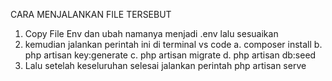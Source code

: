 CARA MENJALANKAN FILE TERSEBUT
1. Copy File Env dan ubah namanya menjadi .env lalu sesuaikan
2. kemudian jalankan perintah ini di terminal vs code
   a. composer install
   b. php artisan key:generate
   c. php artisan migrate
   d. php artisan db:seed
3. Lalu setelah keseluruhan selesai jalankan perintah php artisan serve
